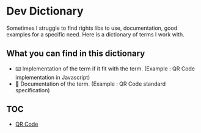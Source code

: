 # Dev Dictionary

Sometimes I struggle to find rights libs to use, documentation, good examples for a specific need. Here is a dictionary of terms I work with.

## What you can find in this dictionary

- ⌨️ Implementation of the term if it fit with the term. (Example : QR Code implementation in Javascript)
- 📖 Documentation of the term. (Example : QR Code standard specification)

## TOC

- [QR Code](/terms/qr-code.md)
